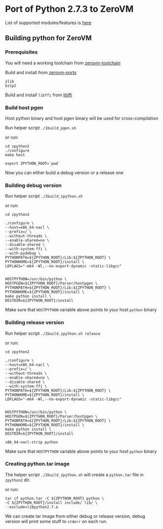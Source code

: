 # Port of Python 2.7.3 to ZeroVM

List of supported modules/features 
is [here](https://github.com/zerovm/zpython2/blob/master/status.md)

## Building python for ZeroVM

### Prerequisites

You will need a working toolchain from 
[zerovm-toolchain](https://github.com/zerovm/toolchain)  

Build and install from [zerovm-ports](https://github.com/zerovm/zerovm-ports)

    zlib
    bzip2
    
Build and install `libffi` from [libffi](https://github.com/zerovm/libffi)

### Build host pgen

Host python binary and host pgen binary will be used for cross-compilation

Run helper script `./1build_pgen.sh`

or run:

    cd zpython2
    ./configure
    make host
    
    export ZPYTHON_ROOT=`pwd`

 
Now you can either build a debug version or a release one

### Building debug version

Run helper script `./2build_zpython.sh`

or run:

    cd zpython2
    
    ./configure \
    --host=x86_64-nacl \
    --prefix=/ \
    --without-threads \
    --enable-shared=no \
    --disable-shared \
    --with-system-ffi \
    --with-pydebug \
    PYTHONPATH=${ZPYTHON_ROOT}/Lib:${ZPYTHON_ROOT} \
    PYTHONHOME=${ZPYTHON_ROOT}/install \
    LDFLAGS="-m64 -Wl,--no-export-dynamic -static-libgcc"


    HOSTPYTHON=/usr/bin/python \
    HOSTPGEN=${ZPYTHON_ROOT}/Parser/hostpgen \
    PYTHONPATH=${ZPYTHON_ROOT}/Lib:${ZPYTHON_ROOT} \
    PYTHONHOME=${ZPYTHON_ROOT}/install \
    make python install \
    DESTDIR=${ZPYTHON_ROOT}/install

Make sure that `HOSTPYTHON` variable above 
points to your host `python` binary

### Building release version

Run helper script `./2build_zpython.sh release`

or run:

    cd zpython2
    
    ./configure \
    --host=x86_64-nacl \
    --prefix=/ \
    --without-threads \
    --enable-shared=no \
    --disable-shared \
    --with-system-ffi \
    PYTHONPATH=${ZPYTHON_ROOT}/Lib:${ZPYTHON_ROOT} \
    PYTHONHOME=${ZPYTHON_ROOT}/install \
    LDFLAGS="-m64 -Wl,--no-export-dynamic -static-libgcc"


    HOSTPYTHON=/usr/bin/python \
    HOSTPGEN=${ZPYTHON_ROOT}/Parser/hostpgen \
    PYTHONPATH=${ZPYTHON_ROOT}/Lib:${ZPYTHON_ROOT} \
    PYTHONHOME=${ZPYTHON_ROOT}/install \
    make python install \
    DESTDIR=${ZPYTHON_ROOT}/install
    
    x86_64-nacl-strip python

Make sure that `HOSTPYTHON` variable above 
points to your host `python` binary

### Creating python.tar image

The helper script `./2build_zpython.sh` will create a `python.tar` 
file in `zpython2` dir.

or run:

    tar cf python.tar -C ${ZPYTHON_ROOT} python \
    -C ${ZPYTHON_ROOT}/install include/ lib/ \
    --exclude=libpython2.7.a
    
We can create tar image from either debug or release version, 
debug version will print some stuff to `stderr` on each run.
